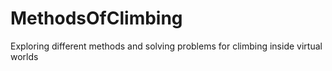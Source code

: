 # MethodsOfClimbing
Exploring different methods and solving problems for climbing inside virtual worlds
